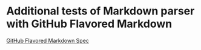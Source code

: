 # Additional tests of Markdown parser with GitHub Flavored Markdown

[GitHub Flavored Markdown Spec](https://github.github.com/gfm/)
